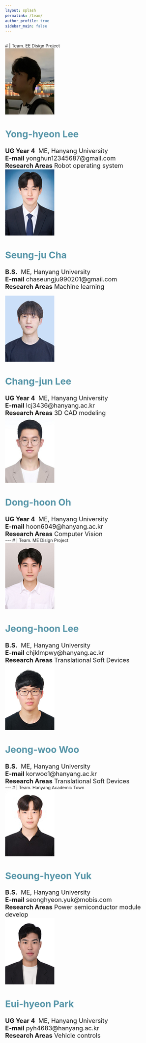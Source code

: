 ```yaml
---
layout: splash
permalink: /team/
author_profile: true
sidebar_main: false
---
```

<br>
# | Team. EE Disign Project 
<html>
<head>
    <title>Members</title>
    <link rel="stylesheet" href="style.css">
</head>
<body>
    <div class="member-container">
        <div class="member">
            <a href="https://sites.google.com/view/hyu-mm/members" style="color: #5695A8;">
                <img src="./../assets/new_images/team/yonghyun_final.jpg" alt="Member 1">
            </a>
            <div class="member-info">
                <h2 style="color: #5695A8;">Yong-hyeon Lee</h2>
                <strong>UG Year 4</strong>&nbsp;&nbsp;ME, Hanyang University
                <br><strong>E-mail</strong> yonghun12345687@gmail.com
                <br><strong>Research Areas</strong> Robot operating system
            </div>
        </div>
        <div class="member">
            <a href="https://sites.google.com/view/hyu-mm/members" style="color: #5695A8;">
                <img src="./../assets/new_images/team/seungju_final.jpg" alt="Member 1">
            </a>
            <div class="member-info">
                <h2 style="color: #5695A8;">Seung-ju Cha</h2>
                <strong>B.S.</strong>&nbsp;&nbsp;ME, Hanyang University
                <br><strong>E-mail</strong> chaseungju990201@gmail.com
                <br><strong>Research Areas</strong> Machine learning
            </div>
        </div>
    </div>
    <br>
    <div class="member-container">
        <div class="member">
            <a href="" style="color: #5695A8;">
                <img src="./../assets/new_images/team/changjun_final.jpg" alt="Member 1">
            </a>
            <div class="member-info">
                <h2 style="color: #5695A8;">Chang-jun Lee</h2>
                <strong>UG Year 4</strong>&nbsp;&nbsp;ME, Hanyang University
                <br><strong>E-mail</strong> lcj3436@hanyang.ac.kr
                <br><strong>Research Areas</strong> 3D CAD modeling
            </div>
        </div>
        <div class="member">
            <a href="" style="color: #5695A8;">
                <img src="./../assets/new_images/team/donghoon_final.jpg" alt="Member 2">
            </a>
            <div class="member-info">
                <h2 style="color: #5695A8;">Dong-hoon Oh</h2>
                <strong>UG Year 4</strong>&nbsp;&nbsp;ME, Hanyang University
                <br><strong>E-mail</strong> hoon6049@hanyang.ac.kr
                <br><strong>Research Areas</strong> Computer Vision 
            </div>
        </div>
    </div>
</body>
</html>
---
# | Team. ME Disign Project 
<html>
<head>
    <title>Lab Members</title>
    <link rel="stylesheet" href="style.css">
</head>
<body>
    <div class="member-container">
        <div class="member">
            <a href="https://sites.google.com/hanyang.ac.kr/tsdlab/members" style="color: #5695A8;">
                <img src="./../assets/new_images/team/jeonghoon_final.jpg" alt="Member 1">
            </a>
            <div class="member-info">
                <h2 style="color: #5695A8;">Jeong-hoon Lee</h2>
                <strong>B.S.</strong>&nbsp;&nbsp;ME, Hanyang University
                <br><strong>E-mail</strong> chjklmpwy@hanyang.ac.kr
                <br><strong>Research Areas</strong> Translational Soft Devices
            </div>
        </div>
        <div class="member">
            <a href="https://sites.google.com/hanyang.ac.kr/tsdlab/members" style="color: #5695A8;">
                <img src="./../assets/new_images/team/jeongwoo_final.jpg" alt="Member 2">
            </a>
            <div class="member-info">
                <h2 style="color: #5695A8;">Jeong-woo Woo</h2>
                <strong>B.S.</strong>&nbsp;&nbsp;ME, Hanyang University
                <br><strong>E-mail</strong> korwoo1@hanyang.ac.kr
                <br><strong>Research Areas</strong> Translational Soft Devices
            </div>
        </div>
    </div>
    <!-- <br>
    <div class="member-container">
        <div class="member">
            <a href="https://sites.google.com/view/hyu-mm/members" style="color: #5695A8;">
                <img src="./../assets/new_images/team/seungju_final.jpg" alt="Member 1">
            </a>
            <div class="member-info">
                <h2 style="color: #5695A8;">Seung-Ju Cha</h2>
                <strong>UG Year 4</strong>&nbsp;&nbsp;ME, Hanyang University
                <br><strong>E-mail</strong> chaseungju990201@gmail.com
                <br><strong>Research Areas</strong> Machine learning
            </div>
        </div>
    </div> -->
</body>
</html>
---
# | Team. Hanyang Academic Town
<html>
<head>
    <title>Lab Members</title>
    <link rel="stylesheet" href="style.css">
</head>
<body>
    <div class="member-container">
        <div class="member">
            <a href="" style="color: #5695A8;">
                <img src="./../assets/new_images/team/seonghyeon_final.jpg" alt="Member 1">
            </a>
            <div class="member-info">
                <h2 style="color: #5695A8;">Seoung-hyeon Yuk</h2>
                <strong>B.S.</strong>&nbsp;&nbsp;ME, Hanyang University
                <br><strong>E-mail</strong> seonghyeon.yuk@mobis.com
                <br><strong>Research Areas</strong> Power semiconductor module develop
            </div>
        </div>
        <div class="member">
            <a href="" style="color: #5695A8;">
                <img src="./../assets/new_images/team/euihyeon_final.jpg" alt="Member 2">
            </a>
            <div class="member-info">
                <h2 style="color: #5695A8;">Eui-hyeon Park </h2>
                <strong>UG Year 4</strong>&nbsp;&nbsp;ME, Hanyang University
                <br><strong>E-mail</strong> pyh4683@hanyang.ac.kr
                <br><strong>Research Areas</strong> Vehicle controls
            </div>
        </div>
    </div>
    <br>
    <!-- <div class="member-container">
        <div class="member">
            <a href="https://sites.google.com/view/hyu-mm/members" style="color: #5695A8;">
                <img src="./../assets/new_images/team/yonghyun_final.jpg" alt="Member 1">
            </a>
            <div class="member-info">
                <h2 style="color: #5695A8;">Yong-Hyun Lee</h2>
                <strong>UG Year 4</strong>&nbsp;&nbsp;ME, Hanyang University
                <br><strong>E-mail</strong> yonghun12345687@gmail.com
                <br><strong>Research Areas</strong> Robot operating system
            </div>
        </div>
    </div> -->
</body>
</html>
<html>
<head>
    <title>Lab Members</title>
    <link rel="stylesheet" href="style.css">
    <style>
        /* member-info 텍스트 크기 조절을 위한 새로운 스타일 추가 */
        .member-info {
            font-size: 20px; /* 원하는 크기로 설정하세요 */
        }
    </style>
</head>
<body>


